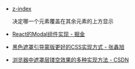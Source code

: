 - [z-index](https://developer.mozilla.org/zh-CN/docs/Web/CSS/z-index)

  决定哪一个元素覆盖在其余元素的上方显示

- [React的Modal组件实现 - 掘金](https://juejin.im/post/5c668b22f265da2ddc3c6532)
- [黑色遮罩引导蒙版更好的CSS实现方式 - 张鑫旭](https://www.zhangxinxu.com/wordpress/2016/03/better-black-mask-guide-overlay-method/)
- [浏览器中遮罩层镂空效果的多种实现方法 - CSDN](https://blog.csdn.net/xjun0812/article/details/51207177)

